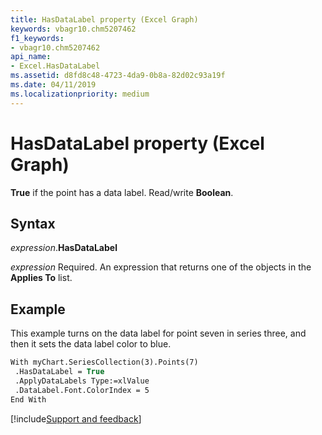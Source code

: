 ```yaml
---
title: HasDataLabel property (Excel Graph)
keywords: vbagr10.chm5207462
f1_keywords:
- vbagr10.chm5207462
api_name:
- Excel.HasDataLabel
ms.assetid: d8fd8c48-4723-4da9-0b8a-82d02c93a19f
ms.date: 04/11/2019
ms.localizationpriority: medium
---
```



# HasDataLabel property (Excel Graph)

**True** if the point has a data label. Read/write **Boolean**.

## Syntax

_expression_.**HasDataLabel**

_expression_ Required. An expression that returns one of the objects in the **Applies To** list.

## Example

This example turns on the data label for point seven in series three, and then it sets the data label color to blue.

```vb
With myChart.SeriesCollection(3).Points(7) 
 .HasDataLabel = True 
 .ApplyDataLabels Type:=xlValue 
 .DataLabel.Font.ColorIndex = 5 
End With
```

[!include[Support and feedback](~/includes/feedback-boilerplate.md)]